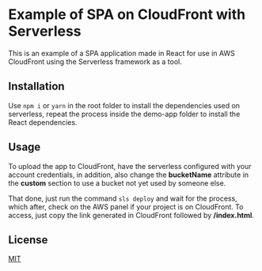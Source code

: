 # Example of SPA on CloudFront with Serverless

This is an example of a SPA application made in React for use in AWS CloudFront using the Serverless framework as a tool.

## Installation

Use ``npm i`` or ``yarn`` in the root folder to install the dependencies used on serverless, repeat the process inside the demo-app folder to install the React dependencies.

## Usage

To upload the app to CloudFront, have the serverless configured with your account credentials, in addition, also change the **bucketName** attribute in the **custom** section to use a bucket not yet used by someone else.

That done, just run the command ``sls deploy`` and wait for the process, which after, check on the AWS panel if your project is on CloudFront. To access, just copy the link generated in CloudFront followed by **/index.html**.

## License
[MIT](https://choosealicense.com/licenses/mit/)